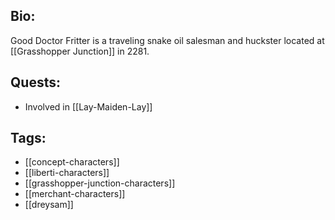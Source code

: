 ## Bio:

Good Doctor Fritter is a traveling snake oil salesman and huckster located at [[Grasshopper Junction]] in 2281.

## Quests:

- Involved in [[Lay-Maiden-Lay]]

## Tags:

- [[concept-characters]]
- [[liberti-characters]]
- [[grasshopper-junction-characters]]
- [[merchant-characters]]
- [[dreysam]]